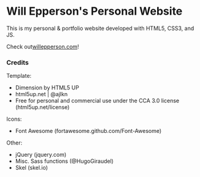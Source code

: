 # Will Epperson's Personal Website
This is my personal & portfolio website developed with HTML5, CSS3, and JS.

Check out[willepperson.com](http://www.willepperson.com)!

### Credits
Template:
* Dimension by HTML5 UP
* html5up.net | @ajlkn
* Free for personal and commercial use under the CCA 3.0 license (html5up.net/license)

Icons:
* Font Awesome (fortawesome.github.com/Font-Awesome)

Other:
* jQuery (jquery.com)
* Misc. Sass functions (@HugoGiraudel)
* Skel (skel.io)
